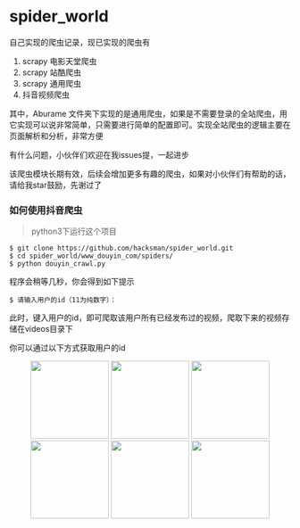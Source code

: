 # spider_world

自己实现的爬虫记录，现已实现的爬虫有

1. scrapy 电影天堂爬虫
2. scrapy 站酷爬虫
3. scrapy 通用爬虫
4. 抖音视频爬虫


其中，Aburame 文件夹下实现的是通用爬虫，如果是不需要登录的全站爬虫，用它实现可以说非常简单，只需要进行简单的配置即可。实现全站爬虫的逻辑主要在页面解析和分析，非常方便

有什么问题，小伙伴们欢迎在我issues提，一起进步

该爬虫模块长期有效，后续会增加更多有趣的爬虫，如果对小伙伴们有帮助的话，请给我star鼓励，先谢过了


### 如何使用抖音爬虫

> python3下运行这个项目

```angular2html
$ git clone https://github.com/hacksman/spider_world.git
$ cd spider_world/www_douyin_com/spiders/
$ python douyin_crawl.py 
```
程序会稍等几秒，你会得到如下提示
```angular2html
$ 请输入用户的id（11为纯数字）：
```
此时，键入用户的id，即可爬取该用户所有已经发布过的视频，爬取下来的视频存储在videos目录下

你可以通过以下方式获取用户的id

<p align="center">
<img src="https://raw.githubusercontent.com/hacksman/spider_world/master/pictures/douyin_step_1.jpeg" width="140">
<img src="https://raw.githubusercontent.com/hacksman/spider_world/master/pictures/douyin_step_2.jpeg" width="140">
<img src="https://raw.githubusercontent.com/hacksman/spider_world/master/pictures/douyin_step_3.jpeg" width="140">
<img src="https://raw.githubusercontent.com/hacksman/spider_world/master/pictures/douyin_step_4.jpeg" width="140">
<img src="https://raw.githubusercontent.com/hacksman/spider_world/master/pictures/douyin_step_5.jpeg" width="140">
<img src="https://raw.githubusercontent.com/hacksman/spider_world/master/pictures/douyin_step_6.jpeg" width="140">
</p>
